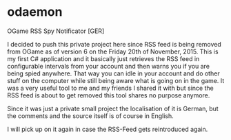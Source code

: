 # odaemon
OGame RSS Spy Notificator [GER]

I decided to push this private project here since RSS feed is being removed from OGame as of version 6 on the Friday 20th of November, 2015.
This is my first C# application and it basically just retrieves the RSS feed in configurable intervals from your account and then warns you if you are being spied anywhere. That way you can idle in your account and do other stuff on the computer while still being aware what is going on in the game. It was a very useful tool to me and my friends I shared it with but since the RSS feed is about to get removed this tool shares no purpose anymore.

Since it was just a private small project the localisation of it is German, but the comments and the source itself is of course in English.

I will pick up on it again in case the RSS-Feed gets reintroduced again.
